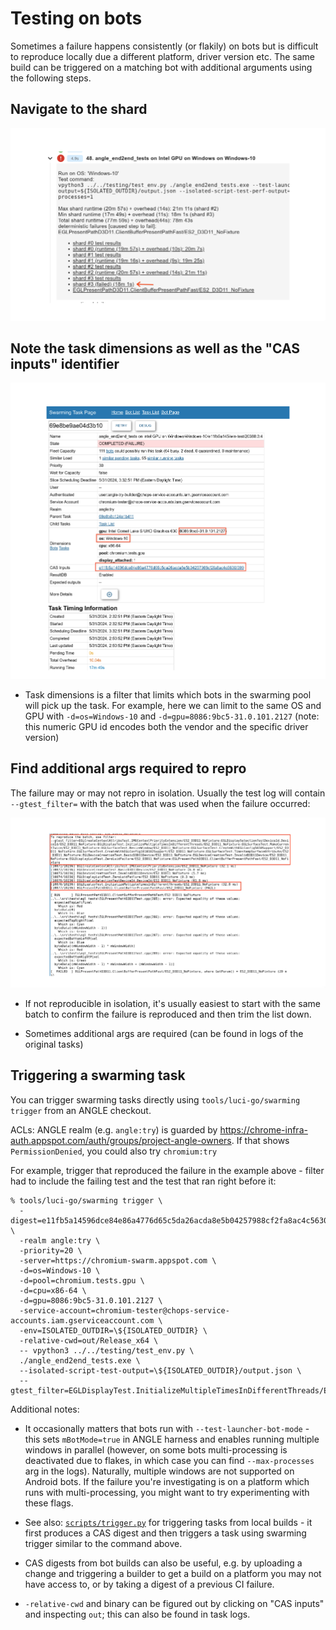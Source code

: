 # Testing on bots

Sometimes a failure happens consistently (or flakily) on bots but is difficult to reproduce locally due a different platform, driver version etc. The same build can be triggered on a matching bot with additional arguments using the following steps.

## Navigate to the shard

![Test shard failure](img/TestShardFailure.png)

## Note the task dimensions as well as the "CAS inputs" identifier

![Swarming task info](img/SwarmingTaskInfo.png)

* Task dimensions is a filter that limits which bots in the swarming pool will pick up the task. For example, here we can limit to the same OS and GPU with `-d=os=Windows-10` and `-d=gpu=8086:9bc5-31.0.101.2127` (note: this numeric GPU id encodes both the vendor and the specific driver version)

## Find additional args required to repro

The failure may or may not repro in isolation. Usually the test log will contain `--gtest_filter=` with the batch that was used when the failure occurred:

![Test shard failure](img/TestBatchFailure.png)

* If not reproducible in isolation, it's usually easiest to start with the same batch to confirm the failure is reproduced and then trim the list down.

* Sometimes additional args are required (can be found in logs of the original tasks)

## Triggering a swarming task

You can trigger swarming tasks directly using `tools/luci-go/swarming trigger` from an ANGLE checkout.

ACLs: ANGLE realm (e.g. `angle:try`) is guarded by https://chrome-infra-auth.appspot.com/auth/groups/project-angle-owners. If that shows `PermissionDenied`, you could also try `chromium:try`

For example, trigger that reproduced the failure in the example above - filter had to include the failing test and the test that ran right before it:

```
% tools/luci-go/swarming trigger \
  -digest=e11fb5a14596dce84e86a4776d65c5da26acda8e5b04257988cf2fa8ac4c5630/399 \
  -realm angle:try \
  -priority=20 \
  -server=https://chromium-swarm.appspot.com \
  -d=os=Windows-10 \
  -d=pool=chromium.tests.gpu \
  -d=cpu=x86-64 \
  -d=gpu=8086:9bc5-31.0.101.2127 \
  -service-account=chromium-tester@chops-service-accounts.iam.gserviceaccount.com \
  -env=ISOLATED_OUTDIR=\${ISOLATED_OUTDIR} \
  -relative-cwd=out/Release_x64 \
  -- vpython3 ../../testing/test_env.py \
  ./angle_end2end_tests.exe \
  --isolated-script-test-output=\${ISOLATED_OUTDIR}/output.json \
  --gtest_filter=EGLDisplayTest.InitializeMultipleTimesInDifferentThreads/ES2_D3D11_NoFixture:EGLPresentPathD3D11.ClientBufferPresentPathFast/ES2_D3D11_NoFixture
```

Additional notes:

* It occasionally matters that bots run with `--test-launcher-bot-mode` - this sets `mBotMode=true` in ANGLE harness and enables running multiple windows in parallel (however, on some bots multi-processing is deactivated due to flakes, in which case you can find `--max-processes` arg in the logs). Naturally, multiple windows are not supported on Android bots. If the failure you're investigating is on a platform which runs with multi-processing, you might want to try experimenting with these flags.

* See also: [`scripts/trigger.py`](../scripts/trigger.py) for triggering tasks from local builds - it first produces a CAS digest and then triggers a task using swarming trigger similar to the command above.

* CAS digests from bot builds can also be useful, e.g. by uploading a change and triggering a builder to get a build on a platform you may not have access to, or by taking a digest of a previous CI failure.

* `-relative-cwd` and binary can be figured out by clicking on "CAS inputs" and inspecting `out`; this can also be found in task logs.
